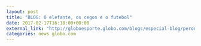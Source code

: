 ```yaml
---
layout: post
title: "BLOG: O elefante, os cegos e o futebol"
date: 2017-02-17T16:18:00+00:00
external_link: "http://globoesporte.globo.com/blogs/especial-blog/peron-na-arquibancada/post/o-elefante-os-cegos-e-o-futebol.html"
categories: news globo.com
---
```

